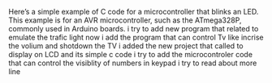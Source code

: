 Here’s a simple example of C code for a microcontroller that blinks an LED. This example is for an AVR microcontroller, such as the ATmega328P, commonly used in Arduino boards.
i try to add new program that related to emulate the trafic light 
now i add the program that can control Tv like incrise the volium and shotdown the TV 
i added the new project that called to display on LCD and its simple c code 
i try to add the microcontroler code that can control the visiblity of numbers in keypad
i try to read about more line 
